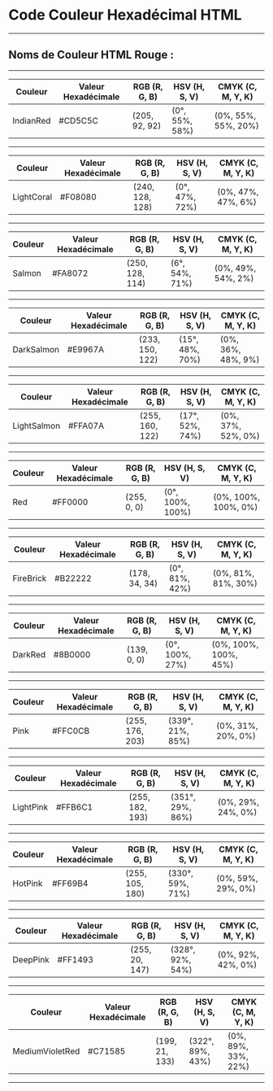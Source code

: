# **Code Couleur Hexadécimal HTML**

---

## **Noms de Couleur HTML Rouge :**

---


| Couleur       | Valeur Hexadécimale | RGB (R, G, B)     | HSV (H, S, V)         | CMYK (C, M, Y, K)    |
|---------------|----------------------|-------------------|-----------------------|----------------------|
| IndianRed     | #CD5C5C              | (205, 92, 92)     | (0°, 55%, 58%)        | (0%, 55%, 55%, 20%)  |
---

| Couleur            | Valeur Hexadécimale | RGB (R, G, B)    | HSV (H, S, V)        | CMYK (C, M, Y, K)   |
|--------------------|----------------------|------------------|----------------------|---------------------|
| LightCoral         | #F08080              | (240, 128, 128)  | (0°, 47%, 72%)       | (0%, 47%, 47%, 6%)  |

---

| Couleur | Valeur Hexadécimale | RGB (R, G, B)     | HSV (H, S, V)       | CMYK (C, M, Y, K)   |
|---------|----------------------|-------------------|---------------------|---------------------|
| Salmon  | #FA8072              | (250, 128, 114)   | (6°, 54%, 71%)      | (0%, 49%, 54%, 2%)  |

---

| Couleur     | Valeur Hexadécimale | RGB (R, G, B)    | HSV (H, S, V)      | CMYK (C, M, Y, K)  |
|-------------|----------------------|------------------|--------------------|--------------------|
| DarkSalmon  | #E9967A              | (233, 150, 122)  | (15°, 48%, 70%)    | (0%, 36%, 48%, 9%) |

---

| Couleur      | Valeur Hexadécimale | RGB (R, G, B)    | HSV (H, S, V)      | CMYK (C, M, Y, K)  |
|--------------|----------------------|------------------|--------------------|--------------------|
| LightSalmon  | #FFA07A              | (255, 160, 122)  | (17°, 52%, 74%)    | (0%, 37%, 52%, 0%) |

---

| Couleur | Valeur Hexadécimale | RGB (R, G, B)    | HSV (H, S, V)      | CMYK (C, M, Y, K)  |
|---------|----------------------|------------------|--------------------|--------------------|
| Red     | #FF0000              | (255, 0, 0)      | (0°, 100%, 100%)   | (0%, 100%, 100%, 0%)|

---

| Couleur   | Valeur Hexadécimale | RGB (R, G, B)    | HSV (H, S, V)      | CMYK (C, M, Y, K)  |
|-----------|----------------------|------------------|--------------------|--------------------|
| FireBrick | #B22222              | (178, 34, 34)    | (0°, 81%, 42%)     | (0%, 81%, 81%, 30%)|

---

| Couleur | Valeur Hexadécimale | RGB (R, G, B)    | HSV (H, S, V)      | CMYK (C, M, Y, K)  |
|---------|----------------------|------------------|--------------------|--------------------|
| DarkRed | #8B0000              | (139, 0, 0)      | (0°, 100%, 27%)    | (0%, 100%, 100%, 45%)|

---

| Couleur | Valeur Hexadécimale | RGB (R, G, B)    | HSV (H, S, V)       | CMYK (C, M, Y, K)  |
|---------|----------------------|------------------|---------------------|--------------------|
| Pink    | #FFC0CB              | (255, 176, 203)  | (339°, 21%, 85%)    | (0%, 31%, 20%, 0%) |

---

| Couleur    | Valeur Hexadécimale | RGB (R, G, B)    | HSV (H, S, V)       | CMYK (C, M, Y, K)  |
|------------|----------------------|------------------|---------------------|--------------------|
| LightPink  | #FFB6C1              | (255, 182, 193)  | (351°, 29%, 86%)    | (0%, 29%, 24%, 0%) |

---

| Couleur | Valeur Hexadécimale | RGB (R, G, B)    | HSV (H, S, V)       | CMYK (C, M, Y, K)  |
|---------|----------------------|------------------|---------------------|--------------------|
| HotPink | #FF69B4              | (255, 105, 180)  | (330°, 59%, 71%)    | (0%, 59%, 29%, 0%) |

---

| Couleur  | Valeur Hexadécimale | RGB (R, G, B)    | HSV (H, S, V)       | CMYK (C, M, Y, K)  |
|----------|----------------------|------------------|---------------------|--------------------|
| DeepPink | #FF1493              | (255, 20, 147)   | (328°, 92%, 54%)    | (0%, 92%, 42%, 0%) |

---

| Couleur          | Valeur Hexadécimale | RGB (R, G, B)    | HSV (H, S, V)       | CMYK (C, M, Y, K)  |
|------------------|----------------------|------------------|---------------------|--------------------|
| MediumVioletRed | #C71585              | (199, 21, 133)   | (322°, 89%, 43%)    | (0%, 89%, 33%, 22%)|

---